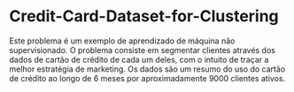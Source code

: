 # Credit-Card-Dataset-for-Clustering

Este problema é um exemplo de aprendizado de máquina não supervisionado. O problema consiste em segmentar clientes através dos dados de cartão de crédito de cada um deles, com o intuito de traçar a melhor estratégia de marketing. Os dados são um resumo do uso do cartão de crédito ao longo de 6 meses por aproximadamente 9000 clientes ativos.
